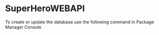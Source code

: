 # SuperHeroWEBAPI
To create or update the database use the following command in Package Manager Console 
